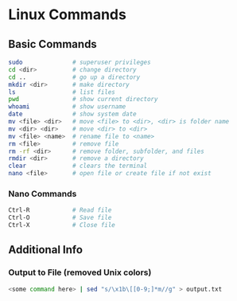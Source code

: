# Linux Commands

## Basic Commands
```sh
sudo              # superuser privileges
cd <dir>          # change directory
cd ..             # go up a directory
mkdir <dir>       # make directory
ls                # list files
pwd               # show current directory
whoami            # show username
date              # show system date
mv <file> <dir>   # move <file> to <dir>, <dir> is folder name
mv <dir> <dir>    # move <dir> to <dir>
mv <file> <name>  # rename file to <name>
rm <file>         # remove file
rm -rf <dir>      # remove folder, subfolder, and files
rmdir <dir>       # remove a directory
clear             # clears the terminal
nano <file>       # open file or create file if not exist
```

### Nano Commands
```sh
Ctrl-R            # Read file
Ctrl-O            # Save file
Ctrl-X            # Close file
```

## Additional Info
### Output to File (removed Unix colors)
```sh
<some command here> | sed "s/\x1b\[[0-9;]*m//g" > output.txt
```
